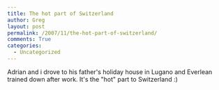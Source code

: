 ```yaml
---
title: The hot part of Switzerland
author: Greg
layout: post
permalink: /2007/11/the-hot-part-of-switzerland/
comments: True
categories:
  - Uncategorized
---
```

Adrian and i drove to his father's holiday house in Lugano and Everlean trained down after work. It's the "hot" part to Switzerland :)